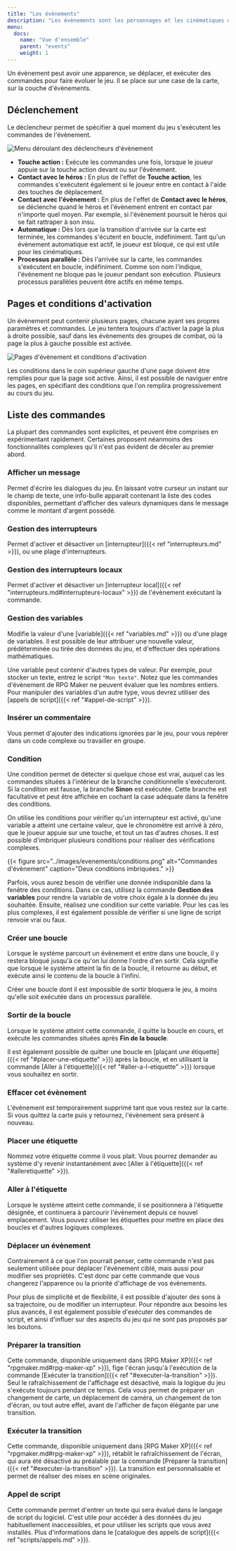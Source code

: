 ```yaml
---
title: "Les évènements"
description: "Les évènements sont les personnages et les cinématiques de votre jeu. Découvrez toutes les commandes des évènements et ajoutez des éléments de gameplay à votre jeu."
menu:
  docs:
    name: "Vue d'ensemble"
    parent: "events"
    weight: 1
---
```


Un évènement peut avoir une apparence, se déplacer, et exécuter des commandes pour faire évoluer le jeu. Il se place sur une case de la carte, sur la couche d'évènements.

## Déclenchement

Le déclencheur permet de spécifier à quel moment du jeu s'exécutent les commandes de l'évènement.

![Menu déroulant des déclencheurs d'évènement](/images/evenements/declencheur.png)

- **Touche action :** Exécute les commandes une fois, lorsque le joueur appuie sur la touche action devant ou sur l'évènement.
- **Contact avec le héros :** En plus de l'effet de **Touche action**, les commandes s'exécutent également si le joueur entre en contact à l'aide des touches de déplacement.
- **Contact avec l'évènement :** En plus de l'effet de **Contact avec le héros**, se déclenche quand le héros et l'évènement entrent en contact par n'importe quel moyen. Par exemple, si l'évènement poursuit le héros qui se fait rattraper à son insu.
- **Automatique :** Dès lors que la transition d'arrivée sur la carte est terminée, les commandes s'écutent en boucle, indéfiniment. Tant qu'un évènement automatique est actif, le joueur est bloqué, ce qui est utile pour les cinématiques.
- **Processus parallèle :** Dès l'arrivée sur la carte, les commandes s'exécutent en boucle, indéfiniment. Comme son nom l'indique, l'évènement ne bloque pas le joueur pendant son exécution. Plusieurs processus parallèles peuvent être actifs en même temps.

## Pages et conditions d'activation

Un évènement peut contenir plusieurs pages, chacune ayant ses propres paramètres et commandes. Le jeu tentera toujours d'activer la page la plus à droite possible, sauf dans les évènements des groupes de combat, où la page la plus à gauche possible est activée.

![Pages d'évènement et conditions d'activation](/images/evenements/pages.png)

Les conditions dans le coin supérieur gauche d'une page doivent être remplies pour que la page soit active. Ainsi, il est possible de naviguer entre les pages, en spécifiant des conditions que l'on remplira progressivement au cours du jeu.

## Liste des commandes

La plupart des commandes sont explicites, et peuvent être comprises en expérimentant rapidement. Certaines proposent néanmoins des fonctionnalités complexes qu'il n'est pas évident de déceler au premier abord.

### Afficher un message

Permet d'écrire les dialogues du jeu. En laissant votre curseur un instant sur le champ de texte, une info-bulle apparait contenant la liste des codes disponibles, permettant d'afficher des valeurs dynamiques dans le message comme le montant d'argent possédé.

### Gestion des interrupteurs

Permet d'activer et désactiver un [interrupteur]({{< ref "interrupteurs.md" >}}), ou une plage d'interrupteurs.

### Gestion des interrupteurs locaux

Permet d'activer et désactiver un [interrupteur local]({{< ref "interrupteurs.md#interrupteurs-locaux" >}}) de l'évènement exécutant la commande.

### Gestion des variables

Modifie la valeur d'une [variable]({{< ref "variables.md" >}}) ou d'une plage de variables. Il est possible de leur attribuer une nouvelle valeur, prédéterminée ou tirée des données du jeu, et d'effectuer des opérations mathématiques.

Une variable peut contenir d'autres types de valeur. Par exemple, pour stocker un texte, entrez le script `"Mon texte"`. Notez que les commandes d'évènement de RPG Maker ne peuvent évaluer que les nombres entiers. Pour manipuler des variables d'un autre type, vous devrez utiliser des [appels de script]({{< ref "#appel-de-script" >}}).

### Insérer un commentaire

Vous permet d'ajouter des indications ignorées par le jeu, pour vous repérer dans un code complexe ou travailler en groupe.

### Condition

Une condition permet de détecter si quelque chose est vrai, auquel cas les commandes situées à l'intérieur de la branche conditionnelle s'exécuteront. Si la condition est fausse, la branche **Sinon** est exécutée. Cette branche est facultative et peut être affichée en cochant la case adéquate dans la fenêtre des conditions.

On utilise les conditions pour vérifier qu'un interrupteur est activé, qu'une variable a atteint une certaine valeur, que le chronomètre est arrivé à zéro, que le joueur appuie sur une touche, et tout un tas d'autres choses. Il est possible d'imbriquer plusieurs conditions pour réaliser des vérifications complexes.

{{< figure src="../images/evenements/conditions.png" alt="Commandes d'évènement" caption="Deux conditions imbriquées." >}}

Parfois, vous aurez besoin de vérifier une donnée indisponible dans la fenêtre des conditions. Dans ce cas, utilisez la commande **Gestion des variables** pour rendre la variable de votre choix égale à la donnée du jeu souhaitée. Ensuite, réalisez une condition sur cette variable. Pour les cas les plus complexes, il est également possible de vérifier si une ligne de script renvoie vrai ou faux.

### Créer une boucle

Lorsque le système parcourt un évènement et entre dans une boucle, il y restera bloqué jusqu'à ce qu'on lui donne l'ordre d'en sortir. Cela signifie que lorsque le système atteint la fin de la boucle, il retourne au début, et exécute ainsi le contenu de la boucle à l'infini.

Créer une boucle dont il est impossible de sortir bloquera le jeu, à moins qu'elle soit exécutée dans un processus parallèle.

### Sortir de la boucle

Lorsque le système atteint cette commande, il quitte la boucle en cours, et exécute les commandes situées après **Fin de la boucle**.

Il est également possible de quitter une boucle en [plaçant une étiquette]({{< ref "#placer-une-etiquette" >}}) après la boucle, et en utilisant la commande [Aller à l'étiquette]({{< ref "#aller-a-l-etiquette" >}}) lorsque vous souhaitez en sortir.

### Effacer cet évènement

L'évènement est temporairement supprimé tant que vous restez sur la carte. Si vous quittez la carte puis y retournez, l'évènement sera présent à nouveau.

### Placer une étiquette

Nommez votre étiquette comme il vous plait. Vous pourrez demander au système d'y revenir instantanément avec [Aller à l'étiquette]({{< ref "#alleretiquette" >}}).

### Aller à l'étiquette

Lorsque le système atteint cette commande, il se positionnera à l'étiquette désignée, et continuera à parcourir l'évènement depuis ce nouvel emplacement. Vous pouvez utiliser les étiquettes pour mettre en place des boucles et d'autres logiques complexes.

### Déplacer un évènement

Contrairement à ce que l'on pourrait penser, cette commande n'est pas seulement utilisée pour déplacer l'évènement ciblé, mais aussi pour modifier ses propriétés. C'est donc par cette commande que vous changerez l'apparence ou la priorité d'affichage de vos évènements.

Pour plus de simplicité et de flexibilité, il est possible d'ajouter des sons à sa trajectoire, ou de modifier un interrupteur. Pour répondre aux besoins les plus avancés, il est également possible d'exécuter des commandes de script, et ainsi d'influer sur des aspects du jeu qui ne sont pas proposés par les boutons.

### Préparer la transition

Cette commande, disponible uniquement dans [RPG Maker XP]({{< ref "rpgmaker.md#rpg-maker-xp" >}}), fige l'écran jusqu'à l'exécution de la commande [Exécuter la transition]({{< ref "#executer-la-transition" >}}). Seul le rafraîchissement de l'affichage est désactivé, mais la logique du jeu s'exécute toujours pendant ce temps. Cela vous permet de préparer un changement de carte, un déplacement de caméra, un changement de ton d'écran, ou tout autre effet, avant de l'afficher de façon élégante par une transition.

### Exécuter la transition

Cette commande, disponible uniquement dans [RPG Maker XP]({{< ref "rpgmaker.md#rpg-maker-xp" >}}), rétablit le rafraîchissement de l'écran, qui aura été désactivé au préalable par la commande [Préparer la transition]({{< ref "#executer-la-transition" >}}). La transition est personnalisable et permet de réaliser des mises en scène originales.

### Appel de script

Cette commande permet d'entrer un texte qui sera évalué dans le langage de script du logiciel. C'est utile pour accéder à des données du jeu habituellement inaccessibles, et pour utiliser les scripts que vous avez installés. Plus d'informations dans le [catalogue des appels de script]({{< ref "scripts/appels.md" >}}).
